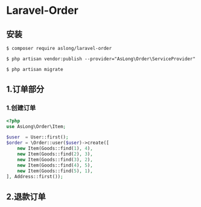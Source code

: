 # Laravel-Order

## 安装
```
$ composer require aslong/laravel-order
```
```
$ php artisan vendor:publish --provider="AsLong\Order\ServiceProvider"
```
```
$ php artisan migrate
```

## 1.订单部分
### 1.创建订单
```php
<?php
use AsLong\Order\Item;

$user  = User::first();
$order = \Order::user($user)->create([
    new Item(Goods::find(1), 4),
    new Item(Goods::find(2), 3),
    new Item(Goods::find(3), 2),
    new Item(Goods::find(4), 5),
    new Item(Goods::find(5), 1),
], Address::first());
```

## 2.退款订单